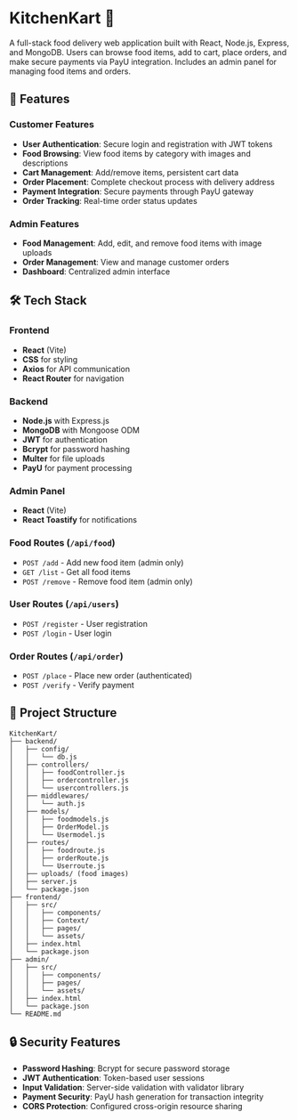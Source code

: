 # KitchenKart 🍔

A full-stack food delivery web application built with React, Node.js, Express, and MongoDB. Users can browse food items, add to cart, place orders, and make secure payments via PayU integration. Includes an admin panel for managing food items and orders.

## 🚀 Features

### Customer Features
- **User Authentication**: Secure login and registration with JWT tokens
- **Food Browsing**: View food items by category with images and descriptions
- **Cart Management**: Add/remove items, persistent cart data
- **Order Placement**: Complete checkout process with delivery address
- **Payment Integration**: Secure payments through PayU gateway
- **Order Tracking**: Real-time order status updates

### Admin Features
- **Food Management**: Add, edit, and remove food items with image uploads
- **Order Management**: View and manage customer orders
- **Dashboard**: Centralized admin interface

## 🛠️ Tech Stack

### Frontend
- **React** (Vite)
- **CSS** for styling
- **Axios** for API communication
- **React Router** for navigation

### Backend
- **Node.js** with Express.js
- **MongoDB** with Mongoose ODM
- **JWT** for authentication
- **Bcrypt** for password hashing
- **Multer** for file uploads
- **PayU** for payment processing

### Admin Panel
- **React** (Vite)
- **React Toastify** for notifications


### Food Routes (`/api/food`)
- `POST /add` - Add new food item (admin only)
- `GET /list` - Get all food items
- `POST /remove` - Remove food item (admin only)

### User Routes (`/api/users`)
- `POST /register` - User registration
- `POST /login` - User login

### Order Routes (`/api/order`)
- `POST /place` - Place new order (authenticated)
- `POST /verify` - Verify payment

## 📁 Project Structure

```
KitchenKart/
├── backend/
│   ├── config/
│   │   └── db.js
│   ├── controllers/
│   │   ├── foodController.js
│   │   ├── ordercontroller.js
│   │   └── usercontrollers.js
│   ├── middlewares/
│   │   └── auth.js
│   ├── models/
│   │   ├── foodmodels.js
│   │   ├── OrderModel.js
│   │   └── Usermodel.js
│   ├── routes/
│   │   ├── foodroute.js
│   │   ├── orderRoute.js
│   │   └── Userroute.js
│   ├── uploads/ (food images)
│   ├── server.js
│   └── package.json
├── frontend/
│   ├── src/
│   │   ├── components/
│   │   ├── Context/
│   │   ├── pages/
│   │   └── assets/
│   ├── index.html
│   └── package.json
├── admin/
│   ├── src/
│   │   ├── components/
│   │   ├── pages/
│   │   └── assets/
│   ├── index.html
│   └── package.json
└── README.md
```

## 🔒 Security Features

- **Password Hashing**: Bcrypt for secure password storage
- **JWT Authentication**: Token-based user sessions
- **Input Validation**: Server-side validation with validator library
- **Payment Security**: PayU hash generation for transaction integrity
- **CORS Protection**: Configured cross-origin resource sharing

